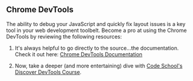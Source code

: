 ## Chrome DevTools

The ability to debug your JavaScript and quickly fix layout issues is a key tool in your web development toolbelt. Become a pro at using the Chrome DevTools by reviewing the following resources:

1. It's always helpful to go directly to the source...the documentation. Check it out here: [Chrome DevTools Documentation](https://developers.google.com/chrome-developer-tools/)

2. Now, take a deeper (and more entertaining) dive with [Code School's Discover DevTools Course](https://www.codeschool.com/courses/discover-devtools).